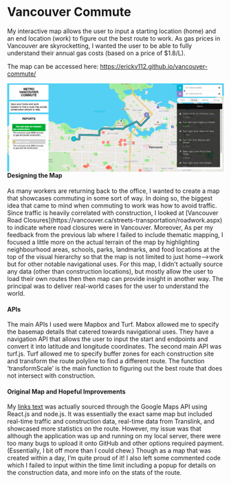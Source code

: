 # Vancouver Commute

My interactive map allows the user to input a starting location (home) and an end location (work) to figure out the best route to work. As gas prices in Vancouver are skyrocketting, I wanted the user to be able to fully understand their annual gas costs (based on a price of $1.8/L).

The map can be accessed here: https://erickv112.github.io/vancouver-commute/

<img src="screenshot.png"
     alt="Vancouver Commute"
     style="float: left; margin-right: 10px;" />
     

<h4>Designing the Map</h4>
As many workers are returning back to the office, I wanted to create a map that showcases commuting in some sort of way. In doing so, the biggest idea that came to mind when commuting to work was how to avoid traffic. Since traffic is heavily correlated with construction, I looked at [Vancouver Road Closures](https://vancouver.ca/streets-transportation/roadwork.aspx) to indicate where road closures were in Vancouver. Moreover, As per my feedback from the previous lab where I failed to include thematic mapping, I focused a little more on the actual terrain of the map by highlighting neighbourhood areas, schools, parks, landmarks, and food locations at the top of the visual hierarchy so that the map is not limited to just home-->work but for other notable navigational uses. For this map, I didn't actually source any data (other than construction locations), but mostly allow the user to load their own routes then then map can provide insight in another way. The principal was to deliver real-world cases for the user to understand the world.

<h4>APIs</h4>
The main APIs I used were Mapbox and Turf. Mabox allowed me to specify the basemap details that catered towards navigational uses. They have a navigation API that allows the user to input the start and endpoints and convert it into latitude and longitude coordinates. The second main API was turf.js. Turf allowed me to specify buffer zones for each construction site and transform the route polyline to find a different route. The function ‘transformScale’ is the main function to figuring out the best route that does not intersect with construction.

<h4>Original Map and Hopeful Improvements</h4>
My <a href="https://github.com/erickv112/vancouver-commute/blob/main/originalmap.png">links text</a> was actually sourced through the Google Maps API using React.js and node.js. It was essentially the exact same map but included real-time traffic and construction data, real-time data from Translink, and showcased more statistics on the route. However, my issue was that although the application was up and running on my local server, there were too many bugs to upload it onto GitHub and other options required payment. (Essentially, I bit off more than I could chew.) Though as a map that was created within a day, I’m quite proud of it! I also left some commented code which I failed to input within the time limit including a popup for details on the construction data, and more info on the stats of the route. 
